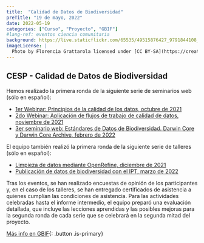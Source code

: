 ```yaml
---
title:  "Calidad de Datos de Biodiversidad"
preTitle: "19 de mayo, 2022"
date: 2022-05-19
categories: ["Curso", "Proyecto", "GBIF"]
#lang-ref: eventos ciencia comunitaria
background: https://live.staticflickr.com/65535/49515876427_9791844108_k.jpg
imageLicense: |
  Photo by Florencia Grattarola licensed under [CC BY-SA](https://creativecommons.org/licenses/by-sa/2.0/) via [Flickr](https://www.flickr.com/photos/biodiversidata/49515876427/in/album-72157713050634927/)
---
```


## CESP - Calidad de Datos de Biodiversidad

Hemos realizado la primera ronda de la siguiente serie de seminarios web (sólo en español):   

  - [1er Webinar: Principios de la calidad de los datos, octubre de 2021](https://www.gbif.org/event/cde27b-e7a8-4e6d-8de1-4348219/1st-webinar-principles-of-data-quality-in-spanish-only)  
  - [2do Webinar: Aplicación de flujos de trabajo de calidad de datos, noviembre de 2021](https://www.gbif.org/event/7c6dQdRugnlobJfFJeLBnI/2nd-webinar-application-of-data-quality-workflows-in-spanish-only)  
  - [3er seminario web: Estándares de Datos de Biodiversidad. Darwin Core y Darwin Core Archive, febrero de 2022](https://www.gbif.org/event/703d52-d9f6-491f-bde3-398bd5b/3rd-webinar-biodiversity-data-standarts-darwin-core-and-darwin-core-archive-in-spanish-only)  

El equipo también realizó la primera ronda de la siguiente serie de talleres (sólo en español):  

  - [Limpieza de datos mediante OpenRefine, diciembre de 2021](https://www.gbif.org/event/34f971-f429-41a3-b1da-0bb281b/workshop-data-cleaning-using-openrefine-in-spanish-only)
  - [Publicación de datos de biodiversidad con el IPT, marzo de 2022](https://www.gbif.org/event/51b5e8-32a8-48b8-8dae-d4d6496/publication-of-biodiversity-data-with-the-ipt-in-spanish-only)  

Tras los eventos, se han realizado encuestas de opinión de los participantes y, en el caso de los talleres, se han entregado certificados de asistencia a quienes cumplían las condiciones de asistencia. Para las actividades celebradas hasta el informe intermedio, el equipo preparó una evaluación detallada, que incluye las lecciones aprendidas y las posibles mejoras para la segunda ronda de cada serie que se celebrará en la segunda mitad del proyecto.

[Más info en GBIF](https://www.gbif.org/es/project/CESP2021-007/extending-knowledge-on-biodiversity-data-quality-and-publication-in-the-spanish-speaking-community){: .button .is-primary}
